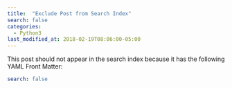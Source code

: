 ```yaml
---
title:  "Exclude Post from Search Index"
search: false
categories: 
  - Python3
last_modified_at: 2018-02-19T08:06:00-05:00
---
```


This post should not appear in the search index because it has the following YAML Front Matter:

```yaml
search: false
```
